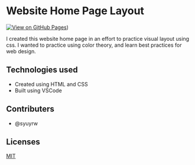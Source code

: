 # Website Home Page Layout

[![View on GitHub Pages](https://img.shields.io/badge/Live%20Demo-WeatherApp-blue?style=for-the-badge)](https://syuyrw.github.io/Odin-Website-Project/))

I created this website home page in an effort to practice visual layout using css. I wanted to practice using color theory, and learn best practices for web design.

## Technologies used

- Created using HTML and CSS
- Built using VSCode

## Contributers

- @syuyrw

## Licenses

[MIT](https://choosealicense.com/licenses/mit/)

